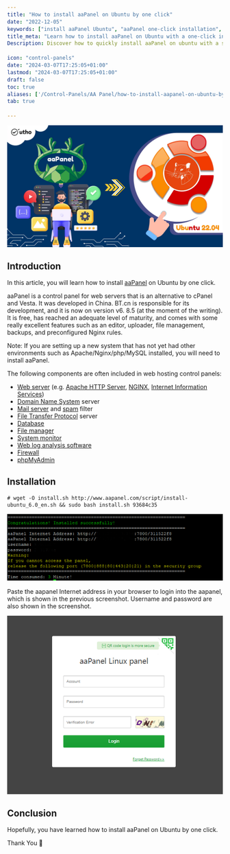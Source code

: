 ```yaml
---
title: "How to install aaPanel on Ubuntu by one click"
date: "2022-12-05"
keywords: ["install aaPanel Ubuntu", "aaPanel one-click installation", "Ubuntu aaPanel setup", "web hosting control panel", "server management Ubuntu", "Ubuntu server panel", "aaPanel tutorial", "easy server setup"]
title_meta: "Learn how to install aaPanel on Ubuntu with a one-click installation method. This guide provides step-by-step instructions to set up aaPanel for managing your web server effortlessly."
Description: Discover how to quickly install aaPanel on ubuntu with a single click using straightforward instructions. Simplify the setup process and manage your web hosting environment efficiently on Fedora with aaPanel.

icon: "control-panels"
date: "2024-03-07T17:25:05+01:00"
lastmod: "2024-03-07T17:25:05+01:00" 
draft: false
toc: true
aliases: ['/Control-Panels/AA Panel/how-to-install-aapanel-on-ubuntu-by-one-click/']
tab: true

---
```


![How to install aaPanel on Ubuntu by one click](images/How-to-install-aaPanel-on-Ubuntu-by-one-click_utho.jpg)

## Introduction

In this article, you will learn how to install [aaPanel](https://utho.com/docs/tutorial/how-to-migrate-accounts-from-cwp-to-cwp/) on Ubuntu by one click.

aaPanel is a control panel for web servers that is an alternative to cPanel and Vesta. It was developed in China. BT.cn is responsible for its development, and it is now on version v6. 8.5 (at the moment of the writing). It is free, has reached an adequate level of maturity, and comes with some really excellent features such as an editor, uploader, file management, backups, and preconfigured Nginx rules.

Note: If you are setting up a new system that has not yet had other environments such as Apache/Nginx/php/MySQL installed, you will need to install aaPanel.

The following components are often included in web hosting control panels:

- [Web server](https://en.wikipedia.org/wiki/Web_server) (e.g. [Apache HTTP Server](https://en.wikipedia.org/wiki/Apache_HTTP_Server), [NGINX](https://en.wikipedia.org/wiki/Nginx), [Internet Information Services](https://en.wikipedia.org/wiki/Internet_Information_Services))
- [Domain Name System](https://en.wikipedia.org/wiki/Domain_Name_System) server
- [Mail server](https://en.wikipedia.org/wiki/Mail_server) and [spam](https://en.wikipedia.org/wiki/Messaging_spam) filter
- [File Transfer Protocol](https://en.wikipedia.org/wiki/File_Transfer_Protocol) server
- [Database](https://en.wikipedia.org/wiki/Database)
- [File manager](https://en.wikipedia.org/wiki/File_manager)
- [System monitor](https://en.wikipedia.org/wiki/System_monitor)
- [Web log analysis software](https://en.wikipedia.org/wiki/Web_log_analysis_software)
- [Firewall](https://en.wikipedia.org/wiki/Firewall_(computing))
- [phpMyAdmin](https://en.wikipedia.org/wiki/PhpMyAdmin)

## Installation

```
# wget -O install.sh http://www.aapanel.com/script/install-ubuntu_6.0_en.sh && sudo bash install.sh 93684c35
```

![output](images/image-570.png)

Paste the aapanel Internet address in your browser to login into the aapanel, which is shown in the previous screenshot. Username and password are also shown in the screenshot.

![install aaPanel on Ubuntu by one click](images/image-569.png)

## Conclusion

Hopefully, you have learned how to install aaPanel on Ubuntu by one click.

Thank You 🙂

